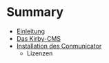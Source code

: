 # Summary

* [Einleitung](README.md)
* [Das Kirby-CMS](chapter/kirby-cms.md)
* [Installation des Conmunicator](chapter/install_conmunicator.md)
   * Lizenzen

